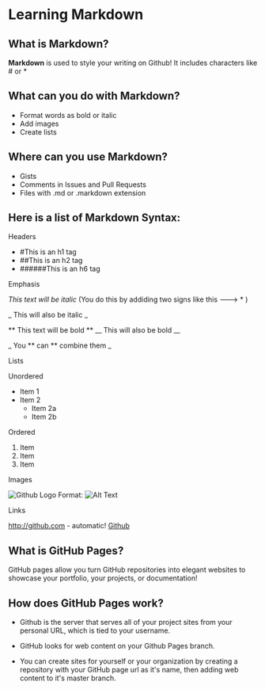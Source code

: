 # Learning Markdown 

## What is Markdown?

**Markdown** is used to style your writing on Github! It includes characters like # or *

## What can you do with Markdown?

- Format words as bold or italic
- Add images
- Create lists

## Where can you use Markdown?

- Gists
- Comments in Issues and Pull Requests
- Files with .md or .markdown extension

## Here is a list of Markdown Syntax:

Headers

- #This is an h1 tag
- ##This is an h2 tag
- ######This is an h6 tag

Emphasis

 *This text will be italic* (You do this by addiding two signs like this ---> * )
 
_ This will also be italic _

** This text will be bold **
__ This will also be bold __

_ You ** can ** combine them _

Lists

Unordered

* Item 1
* Item 2
   * Item 2a
   * Item 2b

Ordered
1. Item 
2. Item
3. Item
  
Images

![Github Logo](/images/logo.png)
Format: ![Alt Text](url)

Links

http://github.com - automatic!
[Github](htt[://github.com)


## What is GitHub Pages?

GitHub pages allow you turn GitHub repositories into elegant websites to showcase your portfolio, your projects, or documentation!

## How does GitHub Pages work?

- Github is the server that serves all of your project sites from your personal URL, which is tied to your username.

- GitHub looks for web content on your Github Pages branch.

- You can create sites for yourself or your organization by creating a repository with your GitHub page url as it's name, then adding web content to it's master branch.
